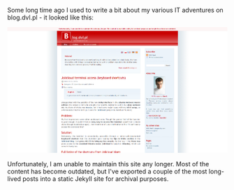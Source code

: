 Some long time ago I used to write a bit about my various IT adventures on blog.dvl.pl - it looked like this:

![blog.dvl.pl](screenshot.png "blog.dvl.pl")

Unfortunately, I am unable to maintain this site any longer. Most of the content has become outdated, but I've exported a couple of the most long-lived posts into a static Jekyll site for archival purposes.
